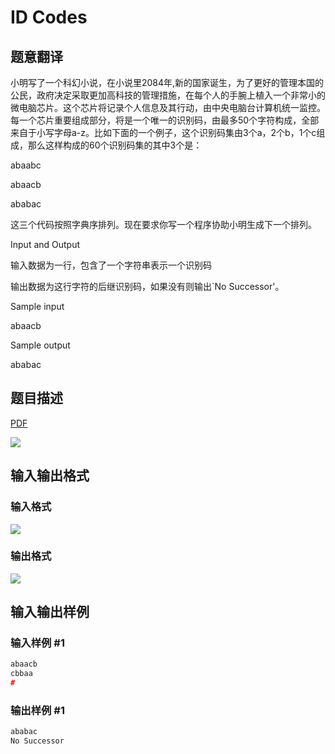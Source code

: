 # ID Codes

## 题意翻译

小明写了一个科幻小说，在小说里2084年,新的国家诞生，为了更好的管理本国的公民，政府决定采取更加高科技的管理措施，在每个人的手腕上植入一个非常小的微电脑芯片。这个芯片将记录个人信息及其行动，由中央电脑台计算机统一监控。每一个芯片重要组成部分，将是一个唯一的识别码，由最多50个字符构成，全部来自于小写字母a-z。比如下面的一个例子，这个识别码集由3个a，2个b，1个c组成，那么这样构成的60个识别码集的其中3个是：

abaabc

abaacb

ababac

这三个代码按照字典序排列。现在要求你写一个程序协助小明生成下一个排列。

Input and Output

输入数据为一行，包含了一个字符串表示一个识别码

输出数据为这行字符的后继识别码，如果没有则输出`No Successor'。

Sample input

abaacb

Sample output

ababac

## 题目描述

[problemUrl]: https://uva.onlinejudge.org/index.php?option=com_onlinejudge&Itemid=8&category=3&page=show_problem&problem=82

[PDF](https://uva.onlinejudge.org/external/1/p146.pdf)

![](https://cdn.luogu.com.cn/upload/vjudge_pic/UVA146/0a26c57498e3107538df966221b8da23281e007c.png)

## 输入输出格式

### 输入格式

![](https://cdn.luogu.com.cn/upload/vjudge_pic/UVA146/3e254f4c8a187037e7d61d92007343a3eebe415c.png)

### 输出格式

![](https://cdn.luogu.com.cn/upload/vjudge_pic/UVA146/c93af7b124b8d27efecfc989ed2cb65fbb7f4644.png)

## 输入输出样例

### 输入样例 #1

```cpp
abaacb
cbbaa
#
```


### 输出样例 #1

```cpp
ababac
No Successor
```


